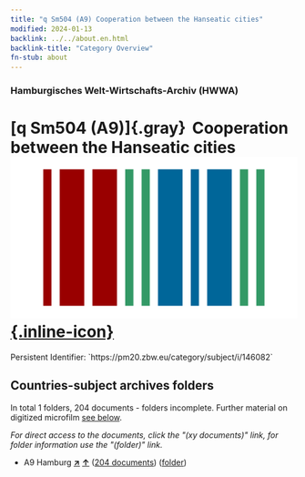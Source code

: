 ```yaml
---
title: "q Sm504 (A9) Cooperation between the Hanseatic cities"
modified: 2024-01-13
backlink: ../../about.en.html
backlink-title: "Category Overview"
fn-stub: about
---
```


### Hamburgisches Welt-Wirtschafts-Archiv (HWWA)

# [q Sm504 (A9)]{.gray}&#8201; Cooperation between the Hanseatic cities &#160; [![Wikidata](/images/Wikidata-logo.svg "Wikidata"){.inline-icon}](http://www.wikidata.org/entity/Q104711445)

<div class="hint">Persistent Identifier: `https://pm20.zbw.eu/category/subject/i/146082`</div>







## Countries-subject archives folders







In total 1 folders, 204 documents - folders incomplete. Further material on digitized microfilm [see below](#filmsections).

_For direct access to the documents, click the "(xy documents)" link, for folder information use the "(folder)" link._


- A9 Hamburg [**&nearr;**](../../../geo/i/140905/about.en.html "Hamburg (all folders)") [**&uarr;**](../../../geo/about.en.html#A9 "Country category system") (<a href="https://pm20.zbw.eu/iiifview/folder/sh/140905,146082" title="about: Hamburg : Cooperation between the Hanseatic cities" target="_blank">204 documents</a>) ([folder](../../../../folder/sh/1409xx/140905/1460xx/146082/about.en.html))



<a id="filmsections" />













